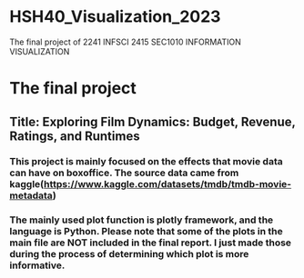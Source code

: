 # HSH40_Visualization_2023
The final project of 2241 INFSCI 2415 SEC1010 INFORMATION VISUALIZATION
# The final project
## Title: Exploring Film Dynamics: Budget, Revenue, Ratings, and Runtimes
### This project is mainly focused on the effects that movie data can have on boxoffice. The source data came from kaggle(https://www.kaggle.com/datasets/tmdb/tmdb-movie-metadata)
### The mainly used plot function is plotly framework, and the language is Python. Please note that some of the plots in the main file are **NOT** included in the final report. I just made those during the process of determining which plot is more informative.
